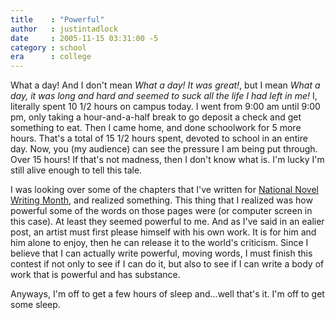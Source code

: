 ```yaml
---
title    : "Powerful"
author   : justintadlock
date     : 2005-11-15 03:31:00 -5
category : school
era      : college
---
```


What a day!  And I don't mean <i> What a day!  It was great!</i>, but I mean <i> What a day, it was long and hard and seemed to suck all the life I had left in me!</i>  I, literally spent 10 1/2 hours on campus today.  I went from 9:00 am until 9:00 pm, only taking a hour-and-a-half break to go deposit a check and get something to eat.  Then I came home, and done schoolwork for 5 more hours.  That's a total of 15 1/2 hours spent, devoted to school in an entire day.  Now, you (my audience) can see the pressure I am being put through.  Over 15 hours!  If that's not madness, then I don't know what is.  I'm lucky I'm still alive enough to tell this tale.

I was looking over some of the chapters that I've written for <a href="http://www.nanowrimo.org" title="NaNoWriMo Website (New Window)" rel="external"> National Novel Writing Month</a>, and realized something.  This thing that I realized was how powerful some of the words on those pages were (or computer screen in this case).  At least they seemed powerful to me.  And as I've said in an ealier post, an artist must first please himself with his own work.  It is for him and him alone to enjoy, then he can release it to the world's criticism.  Since I believe that I can actually write powerful, moving words, I must finish this contest if not only to see if I can do it, but also to see if I can write a body of work that is powerful and has substance.

Anyways, I'm off to get a few hours of sleep and...well that's it.  I'm off to get some sleep.
